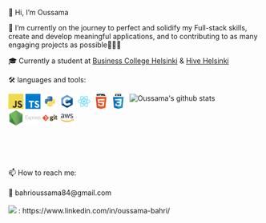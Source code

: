 👋 Hi, I’m Oussama 

🌱  I’m currently on the journey to perfect and solidify my Full-stack skills, create and develop meaningful applications, and to contributing to as many engaging projects as possible👨🏽‍💻

🎓 Currently a student at [Business College Helsinki](https://www.bc.fi/) & [Hive Helsinki](https://www.hive.fi/)


 🛠 languages and tools:
<p>
 
 
<a href="https://github.com/ouss84">
    <img width="52%" align="right" alt="Oussama's github stats" src="https://github-readme-stats.vercel.app/api?username=ouss84&show_icons=true&hide_border=true" />
  </a>
<code><img height="30" src="https://raw.githubusercontent.com/github/explore/80688e429a7d4ef2fca1e82350fe8e3517d3494d/topics/javascript/javascript.png"></code>
<code><img height="30" src="https://raw.githubusercontent.com/github/explore/80688e429a7d4ef2fca1e82350fe8e3517d3494d/topics/typescript/typescript.png"></code>
<code><img height="30" src="https://raw.githubusercontent.com/github/explore/80688e429a7d4ef2fca1e82350fe8e3517d3494d/topics/python/python.png"></code>
<code><img height="30" src="https://raw.githubusercontent.com/github/explore/80688e429a7d4ef2fca1e82350fe8e3517d3494d/topics/c/c.png"></code>
<code><img height="30" src="https://raw.githubusercontent.com/github/explore/80688e429a7d4ef2fca1e82350fe8e3517d3494d/topics/react/react.png"></code>
<code><img height="30" src="https://raw.githubusercontent.com/github/explore/80688e429a7d4ef2fca1e82350fe8e3517d3494d/topics/html/html.png"></code>
<code><img height="30" src="https://raw.githubusercontent.com/github/explore/80688e429a7d4ef2fca1e82350fe8e3517d3494d/topics/css/css.png"></code>
<code><img height="30" src="https://raw.githubusercontent.com/github/explore/80688e429a7d4ef2fca1e82350fe8e3517d3494d/topics/nodejs/nodejs.png"></code>
<code><img height="30" src="https://raw.githubusercontent.com/github/explore/80688e429a7d4ef2fca1e82350fe8e3517d3494d/topics/express/express.png"></code>
<code><img height="30" src="https://raw.githubusercontent.com/github/explore/80688e429a7d4ef2fca1e82350fe8e3517d3494d/topics/git/git.png"></code>
<code><img height="30" src="https://raw.githubusercontent.com/github/explore/80688e429a7d4ef2fca1e82350fe8e3517d3494d/topics/aws/aws.png"></code>

 
  </p>
  <br/><br/>
  <br/><br/>
📫 How to reach me: 
<br/><br/>
    📧 bahrioussama84@gmail.com 
    <br/><br/>
    <code><img height="30"src="https://img.shields.io/badge/LinkedIn-0077B5?style=for-the-badge&logo=linkedin&logoColor=white" ></code> : https://www.linkedin.com/in/oussama-bahri/


